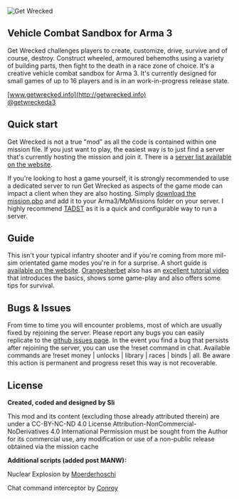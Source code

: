 ![Get Wrecked](http://getwrecked.info/downloads/header.jpg "Get Wrecked")

## Vehicle Combat Sandbox for Arma 3

Get Wrecked challenges players to create, customize, drive, survive and of course, destroy. Construct wheeled, armoured behemoths using a variety of building parts, then fight to the death in a race zone of choice. It's a creative vehicle combat sandbox for Arma 3. It's currently designed for small games of up to 16 players and is in an work-in-progress release state.

[www.getwrecked.info](http://getwrecked.info)
<br />
[@getwreckeda3](http://twitter.com/getwreckeda3) 

## Quick start

Get Wrecked is not a true "mod" as all the code is contained within one mission file. If you just want to play, the easiest way is to just find a server that's currently hosting the mission and join it. There is a [server list available on the website](http://getwrecked.info#play).

If you're looking to host a game yourself, it is strongly recommended to use a dedicated server to run Get Wrecked as aspects of the game mode can impact a client when they are also hosting. Simply [download the mission.pbo](http://getwrecked.info#download) and add it to your Arma3/MpMissions folder on your server. I highly recommend [TADST](http://www.armaholic.com/page.php?id=11655) as it is a quick and configurable way to run a server.

## Guide 

This isn't your typical infantry shooter and if you're coming from more mil-sim orientated game modes you're in for a surprise. A short guide is [available on the website](http://getwrecked.info#guide). [Orangesherbet](http://twitch.tv/orangesherbet) also has an [excellent tutorial video](https://www.youtube.com/watch?v=KL3aYOJD0fY&feature=youtu.be&a=) that introduces the basics, shows some game-play and also offers some tips for survival. 

## Bugs &amp; Issues 

From time to time you will encounter problems, most of which are usually fixed by rejoining the server. Please report any bugs you can easily replicate to the [github issues page](https://github.com/chrisnic/getwrecked-dev/issues). In the event you find a bug that persists after rejoining the server, you can use the !reset command in chat. Available commands are !reset money | unlocks | library | races | binds | all. Be aware this action is permanent and progress reset this way is not recoverable.

## License

**Created, coded and designed by Sli**

This mod and its content (excluding those already attributed therein) are under a CC-BY-NC-ND 4.0 License
Attribution-NonCommercial-NoDerivatives 4.0 International
Permission must be sought from the Author for its commercial use, any modification or use of a non-public release obtained via the mission cache

**Additional scripts (added post MANW):**

Nuclear Explosion by [Moerderhoschi](http://www.armaholic.com/page.php?id=23963)

Chat command interceptor by [Conroy](http://www.armaholic.com/page.php?id=26377)
